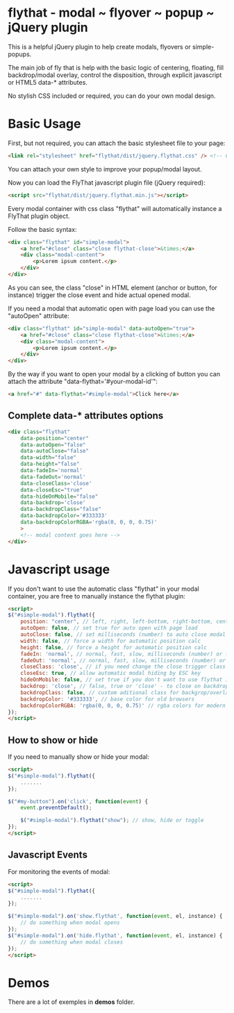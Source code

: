# flythat - modal ~ flyover ~ popup ~ jQuery plugin

This is a helpful jQuery plugin to help create modals, flyovers or simple-popups.

The main job of fly that is help with the basic logic of centering, floating, fill backdrop/modal overlay, control the disposition, through explicit javascript or HTML5 data-* attributes.

No stylish CSS included or required, you can do your own modal design.


# Basic Usage

First, but not required, you can attach the basic stylesheet file to your page:
```html
<link rel="stylesheet" href="flythat/dist/jquery.flythat.css" /> <!-- Core basic -->
```

You can attach your own style to improve your popup/modal layout.

Now you can load the FlyThat javascript plugin file (jQuery required):
```html
<script src="flythat/dist/jquery.flythat.min.js"></script>
```

Every modal container with css class "flythat" will automatically instance a FlyThat plugin object.

Follow the basic syntax:
```html
<div class="flythat" id="simple-modal">
    <a href="#close" class="close flythat-close">&times;</a>
    <div class="modal-content">
        <p>Lorem ipsum content.</p>
    </div>
</div>
```

As you can see, the class "close" in HTML element (anchor or button, for instance) trigger the close event and hide actual opened modal.

If you need a modal that automatic open with page load you can use the "autoOpen" attribute:
```html
<div class="flythat" id="simple-modal" data-autoOpen="true">
    <a href="#close" class="close flythat-close">&times;</a>
    <div class="modal-content">
        <p>Lorem ipsum content.</p>
    </div>
</div>
```

By the way if you want to open your modal by a clicking of button you can attach the attribute "data-flythat='#your-modal-id'":
```html
<a href="#" data-flythat="#simple-modal">Click here</a>
```

## Complete data-* attributes options

```html
<div class="flythat"
    data-position="center"
    data-autoOpen="false"
    data-autoClose="false"
    data-width="false"
    data-height="false"
    data-fadeIn='normal'
    data-fadeOut='normal'
    data-closeClass='close'
    data-closeEsc="true"
    data-hideOnMobile="false"
    data-backdrop='close'
    data-backdropClass="false"
    data-backdropColor='#333333'
    data-backdropColorRGBA='rgba(0, 0, 0, 0.75)'
    >
    <!-- modal content goes here -->
</div>
```

# Javascript usage

If you don't want to use the automatic class "flythat" in your modal container, you are free to manually instance the flythat plugin:
```html
<script>
$("#simple-modal").flythat({
    position: "center", // left, right, left-bottom, right-bottom, center, [x, y] or a function
    autoOpen: false, // set true for auto open with page load
    autoClose: false, // set milliseconds (number) to auto close modal after X milisencods
    width: false, // force a width for automatic position calc
    height: false, // force a height for automatic position calc
    fadeIn: 'normal', // normal, fast, slow, milliseconds (number) or false
    fadeOut: 'normal', // normal, fast, slow, milliseconds (number) or false
    closeClass: 'close', // if you need change the close trigger class
    closeEsc: true, // allow automatic modal hiding by ESC key
    hideOnMobile: false, // set true if you don't want to use flythat in mobile devices
    backdrop: 'close', // false, true or 'close' - to close on backdrop/overlay click
    backdropClass: false, // custom aditional class for backgrop/overlay
    backdropColor: '#333333', // base color for old browsers
    backdropColorRGBA: 'rgba(0, 0, 0, 0.75)' // rgba colors for modern browsers with alpha channel
});
</script>
```

## How to show or hide

If you need to manually show or hide your modal:
```html
<script>
$("#simple-modal").flythat({
    .......
});

$("#my-button").on('click', function(event) {
    event.preventDefault();

    $("#simple-modal").flythat("show"); // show, hide or toggle
});
</script>
```

## Javascript Events

For monitoring the events of modal:
```html
<script>
$("#simple-modal").flythat({
    .......
});

$("#simple-modal").on('show.flythat', function(event, el, instance) {
    // do something when modal opens
});
$("#simple-modal").on('hide.flythat', function(event, el, instance) {
    // do something when modal closes
});
</script>
```

# Demos

There are a lot of exemples in __demos__ folder.
